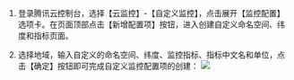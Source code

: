 1) 登录腾讯云控制台，选择【云监控】-【自定义监控】，点击展开【监控配置】选项卡。在页面顶部点击【新增配置项】按钮，进入创建自定义命名空间、纬度和指标页面。

2) 选择地域，输入自定义的命名空间、纬度、监控指标、指标中文名和单位，点击【确定】按钮即可完成自定义监控配置项的创建：
![](//mccdn.qcloud.com/static/img/fa72b36889b2b5c7a6e779d2458e05ef/image.png)